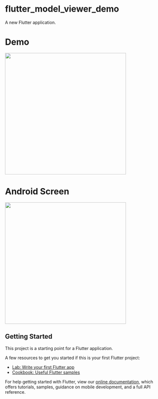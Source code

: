 # flutter_model_viewer_demo

A new Flutter application.

# Demo
<img src="https://user-images.githubusercontent.com/59611415/113282079-1405aa80-9304-11eb-871e-c43abb27bd08.gif" height =400>

# Android Screen
<img height="400px" src="https://user-images.githubusercontent.com/59611415/113282341-6777f880-9304-11eb-88d5-87747d870c35.png">


## Getting Started

This project is a starting point for a Flutter application.

A few resources to get you started if this is your first Flutter project:

- [Lab: Write your first Flutter app](https://flutter.dev/docs/get-started/codelab)
- [Cookbook: Useful Flutter samples](https://flutter.dev/docs/cookbook)

For help getting started with Flutter, view our
[online documentation](https://flutter.dev/docs), which offers tutorials,
samples, guidance on mobile development, and a full API reference.
